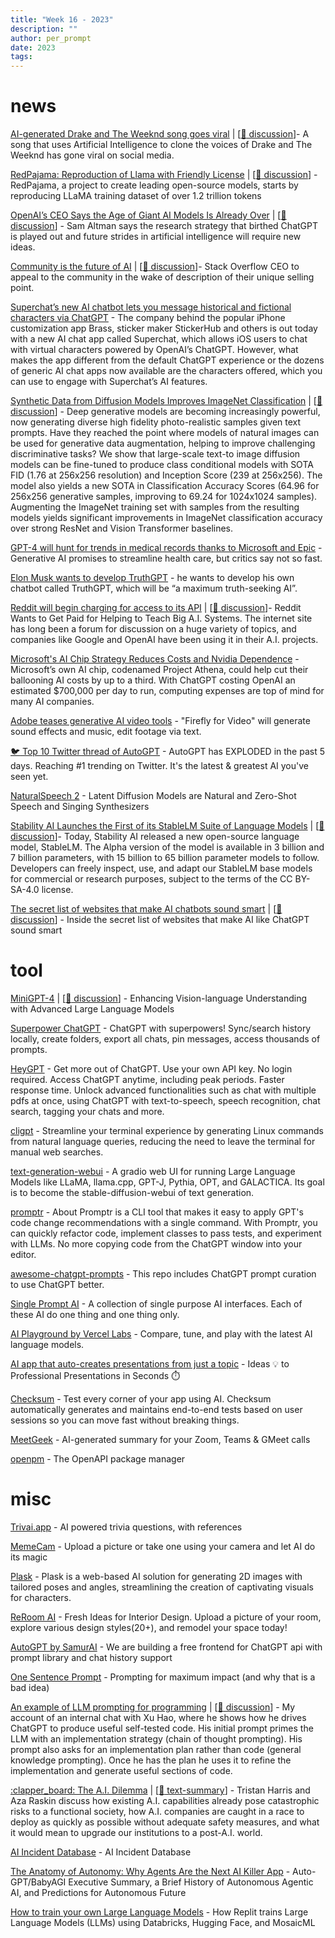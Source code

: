 ```yaml
---
title: "Week 16 - 2023"
description: ""
author: per_prompt
date: 2023
tags:
---
```


# news

[AI-generated Drake and The Weeknd song goes viral](https://www.bbc.com/news/entertainment-arts-65298834) | [[:speech_balloon: discussion](https://news.ycombinator.com/item?id=35600463)]- A song that uses Artificial Intelligence to clone the voices of Drake and The Weeknd has gone viral on social media.

[RedPajama: Reproduction of Llama with Friendly License](https://www.together.xyz/blog/redpajama) | [[:speech_balloon: discussion](https://news.ycombinator.com/item?id=35600860)] - RedPajama, a project to create leading open-source models, starts by reproducing LLaMA training dataset of over 1.2 trillion tokens

[OpenAI’s CEO Says the Age of Giant AI Models Is Already Over](https://www.wired.com/story/openai-ceo-sam-altman-the-age-of-giant-ai-models-is-already-over/) | [[:speech_balloon: discussion](https://news.ycombinator.com/item?id=35603756)] - Sam Altman says the research strategy that birthed ChatGPT is played out and future strides in artificial intelligence will require new ideas.

[Community is the future of AI](https://stackoverflow.blog/2023/04/17/community-is-the-future-of-ai/) | [[:speech_balloon: discussion](https://news.ycombinator.com/item?id=35604002)]- Stack Overflow CEO to appeal to the community in the wake of description of their unique selling point.

[Superchat’s new AI chatbot lets you message historical and fictional characters via ChatGPT](https://techcrunch.com/2023/04/17/superchats-new-ai-chatbot-lets-you-message-historical-and-fictional-characters-via-chatgpt/) - The company behind the popular iPhone customization app Brass, sticker maker StickerHub and others is out today with a new AI chat app called Superchat, which allows iOS users to chat with virtual characters powered by OpenAI’s ChatGPT. However, what makes the app different from the default ChatGPT experience or the dozens of generic AI chat apps now available are the characters offered, which you can use to engage with Superchat’s AI features.

[Synthetic Data from Diffusion Models Improves ImageNet Classification](https://arxiv.org/abs/2304.08466) | [[:speech_balloon: discussion](https://news.ycombinator.com/item?id=35614332)] - Deep generative models are becoming increasingly powerful, now generating diverse high fidelity photo-realistic samples given text prompts. Have they reached the point where models of natural images can be used for generative data augmentation, helping to improve challenging discriminative tasks? We show that large-scale text-to image diffusion models can be fine-tuned to produce class conditional models with SOTA FID (1.76 at 256x256 resolution) and Inception Score (239 at 256x256). The model also yields a new SOTA in Classification Accuracy Scores (64.96 for 256x256 generative samples, improving to 69.24 for 1024x1024 samples). Augmenting the ImageNet training set with samples from the resulting models yields significant improvements in ImageNet classification accuracy over strong ResNet and Vision Transformer baselines.

[GPT-4 will hunt for trends in medical records thanks to Microsoft and Epic](https://arstechnica.com/information-technology/2023/04/gpt-4-will-hunt-for-trends-in-medical-records-thanks-to-microsoft-and-epic/) - Generative AI promises to streamline health care, but critics say not so fast.

[Elon Musk wants to develop TruthGPT](https://techcrunch.com/2023/04/18/elon-musk-wants-to-develop-truthgpt-a-maximum-truth-seeking-ai/) - he wants to develop his own chatbot called TruthGPT, which will be “a maximum truth-seeking AI”.

[Reddit will begin charging for access to its API](https://www.nytimes.com/2023/04/18/technology/reddit-ai-openai-google.html) | [[:speech_balloon: discussion](https://news.ycombinator.com/item?id=35617763)]- Reddit Wants to Get Paid for Helping to Teach Big A.I. Systems. The internet site has long been a forum for discussion on a huge variety of topics, and companies like Google and OpenAI have been using it in their A.I. projects.

[Microsoft's AI Chip Strategy Reduces Costs and Nvidia Dependence](https://www.artisana.ai/articles/microsofts-ai-chip-strategy-reduces-costs-and-nvidia-dependence) - Microsoft’s own AI chip, codenamed Project Athena, could help cut their ballooning AI costs by up to a third. With ChatGPT costing OpenAI an estimated $700,000 per day to run, computing expenses are top of mind for many AI companies.

[Adobe teases generative AI video tools](https://arstechnica.com/information-technology/2023/04/adobe-teases-generative-ai-video-tools/) - "Firefly for Video" will generate sound effects and music, edit footage via text.

[:bird: Top 10 Twitter thread of AutoGPT](https://twitter.com/agarwal__gaurav/status/1647963191849148423) - AutoGPT has EXPLODED in the past 5 days. Reaching #1 trending on Twitter. It's the latest & greatest AI you've seen yet.

[NaturalSpeech 2](https://speechresearch.github.io/naturalspeech2/) - Latent Diffusion Models are Natural and Zero-Shot Speech and Singing Synthesizers

[Stability AI Launches the First of its StableLM Suite of Language Models](https://stability.ai/blog/stability-ai-launches-the-first-of-its-stablelm-suite-of-language-models) | [[:speech_balloon: discussion](https://news.ycombinator.com/item?id=35629127)]- Today, Stability AI released a new open-source language model, StableLM. The Alpha version of the model is available in 3 billion and 7 billion parameters, with 15 billion to 65 billion parameter models to follow. Developers can freely inspect, use, and adapt our StableLM base models for commercial or research purposes, subject to the terms of the CC BY-SA-4.0 license.

[The secret list of websites that make AI chatbots sound smart](https://www.washingtonpost.com/technology/interactive/2023/ai-chatbot-learning/) | [[:speech_balloon: discussion](https://news.ycombinator.com/item?id=35627102)] - Inside the secret list of websites that make AI like ChatGPT sound smart

# tool

[MiniGPT-4](https://minigpt-4.github.io/) | [[:speech_balloon: discussion](https://news.ycombinator.com/item?id=35598281)] - Enhancing Vision-language Understanding with Advanced Large Language Models

[Superpower ChatGPT](https://chrome.google.com/webstore/detail/superpower-chatgpt/amhmeenmapldpjdedekalnfifgnpfnkc) - ChatGPT with superpowers! Sync/search history locally, create folders, export all chats, pin messages, access thousands of prompts.

[HeyGPT](https://heygpt.chat/) - Get more out of ChatGPT. Use your own API key. No login required. Access ChatGPT anytime, including peak periods. Faster response time. Unlock advanced functionalities such as chat with multiple pdfs at once, using ChatGPT with text-to-speech, speech recognition, chat search, tagging your chats and more.

[cligpt](https://github.com/Luanf/cligpt) - Streamline your terminal experience by generating Linux commands from natural language queries, reducing the need to leave the terminal for manual web searches.

[text-generation-webui](https://github.com/oobabooga/text-generation-webui) - A gradio web UI for running Large Language Models like LLaMA, llama.cpp, GPT-J, Pythia, OPT, and GALACTICA. Its goal is to become the stable-diffusion-webui of text generation.

[promptr](https://github.com/ferrislucas/promptr) - About
Promptr is a CLI tool that makes it easy to apply GPT's code change recommendations with a single command. With Promptr, you can quickly refactor code, implement classes to pass tests, and experiment with LLMs. No more copying code from the ChatGPT window into your editor.

[awesome-chatgpt-prompts](https://github.com/f/awesome-chatgpt-prompts) - This repo includes ChatGPT prompt curation to use ChatGPT better.

[Single Prompt AI](https://singlepromptai.com/home) - A collection of single purpose AI interfaces. Each of these AI do one thing and one thing only.

[AI Playground by Vercel Labs](https://play.vercel.ai/) - Compare, tune, and play with the latest AI language models.

[AI app that auto-creates presentations from just a topic](https://www.magicslides.app/) - Ideas 💡 to Professional Presentations in Seconds ⏱️

[Checksum](https://checksum.ai/) - Test every corner of your app using AI. Checksum automatically generates and maintains end-to-end tests based on user sessions so you can move fast without breaking things.

[MeetGeek](https://meetgeek.ai/) - AI-generated summary for your Zoom, Teams & GMeet calls

[openpm](https://openpm.ai/) - The OpenAPI package manager

# misc

[Trivai.app](https://trivai.app/) - AI powered trivia questions, with references

[MemeCam](https://www.memecam.io/) - Upload a picture or take one using your camera and let AI do its magic

[Plask](https://plask.ai/) - Plask is a web-based AI solution for generating 2D images with tailored poses and angles, streamlining the creation of captivating visuals for characters.

[ReRoom AI](https://reroom.ai/) - Fresh Ideas for Interior Design. Upload a picture of your room, explore various design styles(20+), and remodel your space today!


[AutoGPT by SamurAI](https://autogpt.thesamur.ai/) - We are building a free frontend for ChatGPT api with prompt library and chat history support

[One Sentence Prompt](https://www.oneusefulthing.org/p/one-sentence) - Prompting for maximum impact (and why that is a bad idea)

[An example of LLM prompting for programming](https://martinfowler.com/articles/2023-chatgpt-xu-hao.html) | [[:speech_balloon: discussion](https://news.ycombinator.com/item?id=35612494)] - My account of an internal chat with Xu Hao, where he shows how he drives ChatGPT to produce useful self-tested code. His initial prompt primes the LLM with an implementation strategy (chain of thought prompting). His prompt also asks for an implementation plan rather than code (general knowledge prompting). Once he has the plan he uses it to refine the implementation and generate useful sections of code.

[:clapper_board: The A.I. Dilemma](https://www.youtube.com/watch?v=xoVJKj8lcNQ) | [[:memo: text-summary](https://www.summarize.tech/www.youtube.com/watch?v=xoVJKj8lcNQ)] - Tristan Harris and Aza Raskin discuss how existing A.I. capabilities already pose catastrophic risks to a functional society, how A.I. companies are caught in a race to deploy as quickly as possible without adequate safety measures, and what it would mean to upgrade our institutions to a post-A.I. world.

[AI Incident Database](https://incidentdatabase.ai/) - AI Incident Database

[The Anatomy of Autonomy: Why Agents Are the Next AI Killer App](https://www.latent.space/p/agents) - Auto-GPT/BabyAGI Executive Summary, a Brief History of Autonomous Agentic AI, and Predictions for Autonomous Future

[How to train your own Large Language Models](https://blog.replit.com/llm-training) - How Replit trains Large Language Models (LLMs) using Databricks, Hugging Face, and MosaicML

